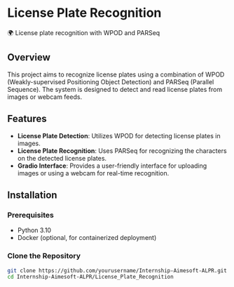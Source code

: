 # License Plate Recognition

🌍 License plate recognition with WPOD and PARSeq

## Overview

This project aims to recognize license plates using a combination of WPOD (Weakly-supervised Positioning Object Detection) and PARSeq (Parallel Sequence). The system is designed to detect and read license plates from images or webcam feeds.

## Features

- **License Plate Detection**: Utilizes WPOD for detecting license plates in images.
- **License Plate Recognition**: Uses PARSeq for recognizing the characters on the detected license plates.
- **Gradio Interface**: Provides a user-friendly interface for uploading images or using a webcam for real-time recognition.

## Installation

### Prerequisites

- Python 3.10
- Docker (optional, for containerized deployment)

### Clone the Repository

```sh
git clone https://github.com/yourusername/Internship-Aimesoft-ALPR.git
cd Internship-Aimesoft-ALPR/License_Plate_Recognition
